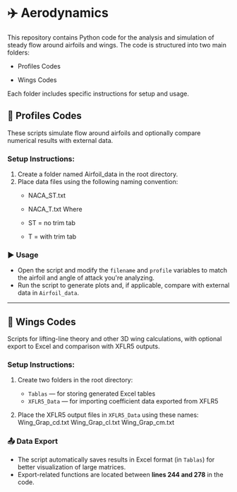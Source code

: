 # ✈️ Aerodynamics

This repository contains Python code for the analysis and simulation of steady flow around airfoils and wings. The code is structured into two main folders:

- Profiles Codes

- Wings Codes

Each folder includes specific instructions for setup and usage.

## 📄 Profiles Codes
These scripts simulate flow around airfoils and optionally compare numerical results with external data.

### Setup Instructions:

1. Create a folder named Airfoil_data in the root directory.
2. Place data files using the following naming convention:
    - NACA_<ProfileNumber><AngleOfAttack>ST.txt
    - NACA<ProfileNumber><AngleOfAttack>_T.txt
   Where
    - ST = no trim tab

    - T = with trim tab

### ▶️ Usage

- Open the script and modify the `filename` and `profile` variables to match the airfoil and angle of attack you're analyzing.
- Run the script to generate plots and, if applicable, compare with external data in `Airfoil_data`.

---

## 🧮 Wings Codes
Scripts for lifting-line theory and other 3D wing calculations, with optional export to Excel and comparison with XFLR5 outputs.

### Setup Instructions:

1. Create two folders in the root directory:
   - `Tablas` — for storing generated Excel tables
   - `XFLR5_Data` — for importing coefficient data exported from XFLR5

2. Place the XFLR5 output files in `XFLR5_Data` using these names:
   Wing_Grap_cd.txt
   Wing_Grap_cl.txt
   Wing_Grap_cm.txt

### 📤 Data Export

- The script automatically saves results in Excel format (in `Tablas`) for better visualization of large matrices.
- Export-related functions are located between **lines 244 and 278** in the code.
